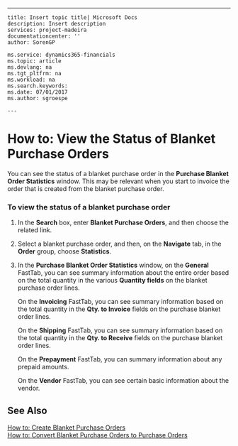 ---
    title: Insert topic title| Microsoft Docs
    description: Insert description
    services: project-madeira
    documentationcenter: ''
    author: SorenGP

    ms.service: dynamics365-financials
    ms.topic: article
    ms.devlang: na
    ms.tgt_pltfrm: na
    ms.workload: na
    ms.search.keywords:
    ms.date: 07/01/2017
    ms.author: sgroespe

    ---
# How to: View the Status of Blanket Purchase Orders
You can see the status of a blanket purchase order in the **Purchase Blanket Order Statistics** window. This may be relevant when you start to invoice the order that is created from the blanket purchase order.  
  
### To view the status of a blanket purchase order  
  
1.  In the **Search** box, enter **Blanket Purchase Orders**, and then choose the related link.  
  
2.  Select a blanket purchase order, and then, on the **Navigate** tab, in the **Order** group, choose **Statistics**.  
  
3.  In the **Purchase Blanket Order Statistics** window, on the **General** FastTab, you can see summary information about the entire order based on the total quantity in the various **Quantity fields** on the blanket purchase order lines.  
  
     On the **Invoicing** FastTab, you can see summary information based on the total quantity in the **Qty. to Invoice** fields on the purchase blanket order lines.  
  
     On the **Shipping** FastTab, you can see summary information based on the total quantity in the **Qty. to Receive** fields on the purchase blanket order lines.  
  
     On the **Prepayment** FastTab, you can summary information about any prepaid amounts.  
  
     On the **Vendor** FastTab, you can see certain basic information about the vendor.  
  
## See Also  
 [How to: Create Blanket Purchase Orders](../FullExperience/how-to-create-blanket-purchase-orders.md)   
 [How to: Convert Blanket Purchase Orders to Purchase Orders](../FullExperience/how-to-convert-blanket-purchase-orders-to-purchase-orders.md)